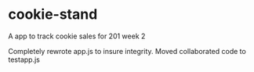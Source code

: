 # cookie-stand
A app to track cookie sales for 201 week 2

Completely rewrote app.js to insure integrity. Moved collaborated code to testapp.js